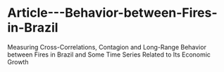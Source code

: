 # Article---Behavior-between-Fires-in-Brazil
Measuring Cross-Correlations, Contagion and Long-Range Behavior between Fires in Brazil and Some Time Series Related to Its Economic Growth
